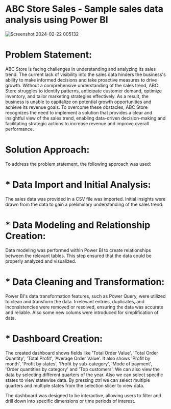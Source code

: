 # ABC Store Sales - Sample sales data analysis using Power BI

![Screenshot 2024-02-22 005132](https://github.com/raha86/ABC-Store-Sales---Sample-sales-data-analysis-using-Power-BI/assets/99750570/5d7e7345-a58d-408f-887e-837e31726022)

# Problem Statement:
ABC Store is facing challenges in understanding and analyzing its sales trend. The current lack of visibility into the sales data hinders the business's ability to make informed decisions and take proactive measures to drive growth. Without a comprehensive understanding of the sales trend, ABC Store struggles to identify patterns, anticipate customer demand, optimize inventory, and tailor marketing strategies effectively. As a result, the business is unable to capitalize on potential growth opportunities and achieve its revenue goals. To overcome these obstacles, ABC Store recognizes the need to implement a solution that provides a clear and insightful view of the sales trend, enabling data-driven decision-making and facilitating strategic actions to increase revenue and improve overall performance.

# Solution Approach:
To address the problem statement, the following approach was used:

# * Data Import and Initial Analysis:
The sales data was provided in a CSV file was imported. Initial insights were drawn from the data to gain a preliminary understanding of the sales trend.

# * Data Modeling and Relationship Creation:
Data modeling was performed within Power BI to create relationships between the relevant tables. This step ensured that the data could be properly analyzed and visualized.

# * Data Cleaning and Transformation:
Power BI's data transformation features, such as Power Query, were utilized to clean and transform the data. Irrelevant entries, duplicates, and inconsistencies were removed or resolved, ensuring the data was accurate and reliable. Also some new colums were introduced for simplification of data.

# * Dashboard Creation:
The created dashboard shows fields like 'Total Order Value', 'Total Order Quantity', 'Total Profit', 'Average Order Value'.
It also shows 'Profit by month', 'Profit by states', 'Profit by sub-category', 'Mode of payment', 'Order quantities by category' and 'Top customers'.
We can also view the data by selecting different quarters of the year.
Also we can select specific states to view statewise data.
By pressing ctrl we can select multiple quarters and multiple states from the selection slicer to view data.

The dashboard was designed to be interactive, allowing users to filter and drill down into specific dimensions or time periods of interest.
